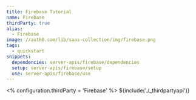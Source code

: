 ```yaml
---
title: Firebase Tutorial
name: Firebase
thirdParty: true
alias:
  - Firebase
image: //auth0.com/lib/saas-collection/img/firebase.png
tags:
  - quickstart
snippets:
  dependencies: server-apis/firebase/dependencies
  setup: server-apis/firebase/setup
  use: server-apis/firebase/use
---
```

<% configuration.thirdParty = 'Firebase' %>
${include('./\_thirdpartyapi')}
